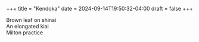 +++
title = "Kendoka"
date = 2024-09-14T19:50:32-04:00
draft = false
+++


Brown leaf on shinai  
An elongated kiai  
Milton practice
